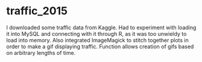 # traffic_2015

I downloaded some traffic data from Kaggle. Had to experiment with loading it into MySQL and connecting with it through R, as it was too unwieldy to load into memory. Also integrated ImageMagick to stitch together plots in order to make a gif displaying traffic. Function allows creation of gifs based on arbitrary lengths of time.
